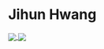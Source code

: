 # Jihun Hwang

<!--
**Jihun-Hwang/Jihun-Hwang** is a ✨ _special_ ✨ repository because its `README.md` (this file) appears on your GitHub profile.

Here are some ideas to get you started:

- 🔭 I’m currently working on ...
- 🌱 I’m currently learning ...
- 👯 I’m looking to collaborate on ...
- 🤔 I’m looking for help with ...
- 💬 Ask me about ...
- 📫 How to reach me: ...
- 😄 Pronouns: ...
- ⚡ Fun fact: ...
-->


<a href="https://github-readme-stats.vercel.app/api?username=Jihun-Hwang&show_icons=true&theme=vue">
  <img align="center" src="https://github-readme-stats.vercel.app/api?username=Jihun-Hwang&show_icons=true&theme=vue" />
</a>
<a href="https://github-readme-stats.vercel.app/api/top-langs/?username=jihun-hwang&layout=compact">
  <img align="center" src="https://github-readme-stats.vercel.app/api/top-langs/?username=jihun-hwang&layout=compact" />
</a>

